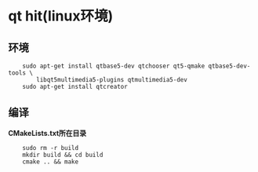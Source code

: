 # qt hit(linux环境)

## 环境

```text
    sudo apt-get install qtbase5-dev qtchooser qt5-qmake qtbase5-dev-tools \
        libqt5multimedia5-plugins qtmultimedia5-dev
    sudo apt-get install qtcreator 
```

## 编译

**CMakeLists.txt所在目录**

```text
    sudo rm -r build
    mkdir build && cd build
    cmake .. && make
```